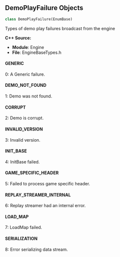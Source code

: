 ## DemoPlayFailure Objects

```python
class DemoPlayFailure(EnumBase)
```

Types of demo play failures broadcast from the engine

**C++ Source:**

- **Module**: Engine
- **File**: EngineBaseTypes.h

<a id="unreal.DemoPlayFailure.GENERIC"></a>

#### GENERIC

0: A Generic failure.

<a id="unreal.DemoPlayFailure.DEMO_NOT_FOUND"></a>

#### DEMO_NOT_FOUND

1: Demo was not found.

<a id="unreal.DemoPlayFailure.CORRUPT"></a>

#### CORRUPT

2: Demo is corrupt.

<a id="unreal.DemoPlayFailure.INVALID_VERSION"></a>

#### INVALID_VERSION

3: Invalid version.

<a id="unreal.DemoPlayFailure.INIT_BASE"></a>

#### INIT_BASE

4: InitBase failed.

<a id="unreal.DemoPlayFailure.GAME_SPECIFIC_HEADER"></a>

#### GAME_SPECIFIC_HEADER

5: Failed to process game specific header.

<a id="unreal.DemoPlayFailure.REPLAY_STREAMER_INTERNAL"></a>

#### REPLAY_STREAMER_INTERNAL

6: Replay streamer had an internal error.

<a id="unreal.DemoPlayFailure.LOAD_MAP"></a>

#### LOAD_MAP

7: LoadMap failed.

<a id="unreal.DemoPlayFailure.SERIALIZATION"></a>

#### SERIALIZATION

8: Error serializing data stream.

<a id="unreal.BlendMode"></a>